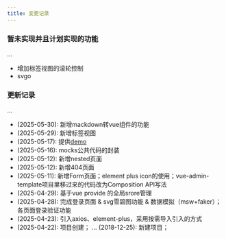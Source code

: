 ```yaml
---
title: 变更记录
---
```


### 暂未实现并且计划实现的功能

...
* 增加标签视图的滚轮控制
* svgo

### 更新记录

...
* (2025-05-30): 新增mackdown转vue组件的功能
* (2025-05-29): 新增标签视图
* (2025-05-17): 提供[demo](https://chocho-1115.github.io/vue-admin/)
* (2025-05-16): mocks公共代码的封装
* (2025-05-12): 新增nested页面
* (2025-05-12): 新增404页面
* (2025-05-11): 新增Form页面；element plus icon的使用；vue-admin-template项目里移过来的代码改为Composition API写法
* (2025-04-29): 基于vue provide 的全局srore管理
* (2025-04-28): 完成登录页面 & svg雪碧图功能 & 数据模拟（msw+faker）；各页面登录验证功能
* (2025-04-23): 引入axios、element-plus，采用按需导入引入的方式
* (2025-04-22): 项目创建；
...
(2018-12-25): 新建项目；

